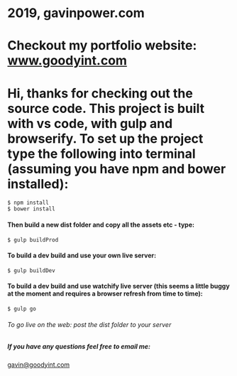 # 2019, gavinpower.com

# Checkout my portfolio website: www.goodyint.com

#  Hi, thanks for checking out the source code. This project is built with vs code, with gulp and browserify. To set up the project type the following into terminal (assuming you have npm and bower installed):

```
$ npm install
$ bower install
```

#### Then build a new dist folder and copy all the assets etc - type:

```
$ gulp buildProd
```

#### To build a dev build and use your own live server:

```
$ gulp buildDev
```

#### To build a dev build and use watchify live server (this seems a little buggy at the moment and requires a browser refresh from time to time):

```
$ gulp go
```

###### To go live on the web:  post the dist folder to your server


##### If you have any questions feel free to email me:

gavin@goodyint.com
